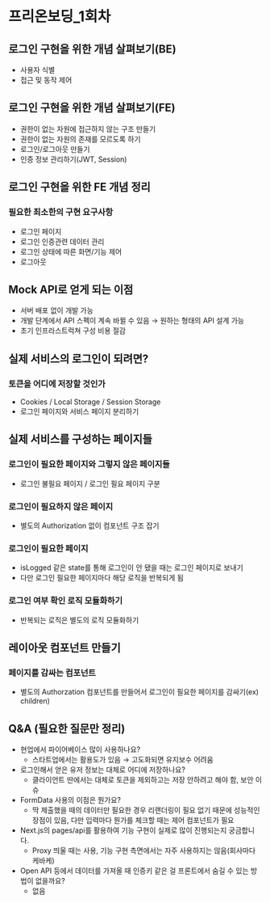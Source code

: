 # **프리온보딩\_1회차**

## 로그인 구현을 위한 개념 살펴보기(BE)

- 사용자 식별
- 접근 및 동작 제어

## 로그인 구현을 위한 개념 살펴보기(FE)

- 권한이 없는 자원에 접근하지 않는 구조 만들기
- 권한이 없는 자원의 존재를 모르도록 하기
- 로그인/로그아웃 만들기
- 인증 정보 관리하기(JWT, Session)

## 로그인 구현을 위한 FE 개념 정리

### 필요한 최소한의 구현 요구사항

- 로그인 페이지
- 로그인 인증관련 데이터 관리
- 로그인 상태에 따른 화면/기능 제어
- 로그아웃

## Mock API로 얻게 되는 이점

- 서버 배포 없이 개발 가능
- 개발 단계에서 API 스펙이 계속 바뀔 수 있음 → 원하는 형태의 API 설계 가능
- 초기 인프라스트럭쳐 구성 비용 절감

## 실제 서비스의 로그인이 되려면?

### 토큰을 어디에 저장할 것인가

- Cookies / Local Storage / Session Storage
- 로그인 페이지와 서비스 페이지 분리하기

## 실제 서비스를 구성하는 페이지들

### 로그인이 필요한 페이지와 그렇지 않은 페이지들

- 로그인 불필요 페이지 / 로그인 필요 페이지 구분

### 로그인이 필요하지 않은 페이지

- 별도의 Authorization 없이 컴포넌트 구조 잡기

### 로그인이 필요한 페이지

- isLogged 같은 state를 통해 로그인이 안 됐을 때는 로그인 페이지로 보내기
- 다만 로그인 필요한 페이지마다 해당 로직을 반복되게 됨

### 로그인 여부 확인 로직 모듈화하기

- 반복되는 로직은 별도의 로직 모듈화하기

## 레이아웃 컴포넌트 만들기

### 페이지를 감싸는 컴포넌트

- 별도의 Authorzation 컴포넌트를 만들어서 로그인이 필요한 페이지를 감싸기(ex) children)

## Q&A (필요한 질문만 정리)

- 현업에서 파이어베이스 많이 사용하나요?
  - 스타트업에서는 활용도가 있음 → 고도화되면 유지보수 어려움
- 로그인해서 얻은 유저 정보는 대체로 어디에 저장하나요?
  - 클라이언트 딴에서는 대체로 토큰을 제외하고는 저장 안하려고 해야 함, 보안 이슈
- FormData 사용의 이점은 뭔가요?
  - 딱 제출했을 때의 데이터만 필요한 경우 리랜더링이 필요 없기 때문에 성능적인 장점이 있음, 다만 입력마다 뭔가를 체크할 때는 제어 컴포넌트가 필요
- Next.js의 pages/api를 활용하여 기능 구현이 실제로 많이 진행되는지 궁금합니다.
  - Proxy 띄울 때는 사용, 기능 구현 측면에서는 자주 사용하지는 않음(회사마다 케바케)
- Open API 등에서 데이터를 가져올 때 인증키 같은 걸 프론트에서 숨길 수 있는 방법이 없을까요?
  - 없음
